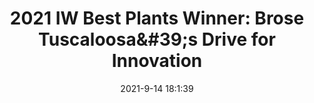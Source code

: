 ---
"title": "2021 IW Best Plants Winner: Brose Tuscaloosa&amp;#39;s Drive for Innovation"
"date": "2021-9-14 18:1:39"
"feed_name": "INDUSTRYWEEK"
"feed_website": "https://www.industryweek.com/"
"feed_rss": "https://www.industryweek.com/__rss/website-scheduled-content.xml?input=%7B%22sectionAlias%22%3A%22home%22%7D"
"link": "https://www.industryweek.com/resources/industryweek-best-plants-awards/article/21173807/leading-with-people-a-new-drive-for-innovation"
"file": "_posts/2021-9-14-18-1-39_INDUSTRYWEEK_16b0521323f5faa0e239a96d284d170ebf5da5c0.md"
"accident": "0"
"drilling": "0"
"dead": "0"
"injured": "0"
---